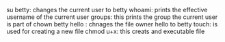 su betty: changes the current user to betty
whoami: prints the effective username of the current user
groups: this prints the group the current user is part of
chown betty hello : chnages the file owner hello to betty
touch: is used for creating a new file
chmod u+x: this creats and executable file
